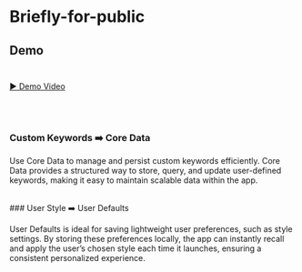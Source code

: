 # Briefly-for-public

## Demo <br><br>

[▶️ Demo Video](https://youtu.be/s-7gjAOMYL4)

<br><br> 


### Custom Keywords ➡️ Core Data

Use Core Data to manage and persist custom keywords efficiently. Core Data provides a structured way to store, query, and update user-defined keywords, making it easy to maintain scalable data within the app.

<br> 
### User Style ➡️ User Defaults

User Defaults is ideal for saving lightweight user preferences, such as style settings. By storing these preferences locally, the app can instantly recall and apply the user’s chosen style each time it launches, ensuring a consistent personalized experience.